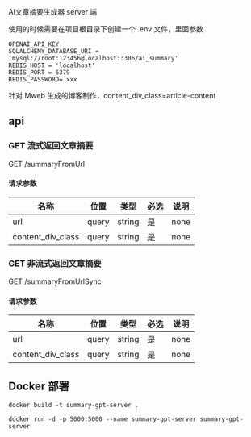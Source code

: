 AI文章摘要生成器 server 端

使用的时候需要在项目根目录下创建一个 .env 文件，里面参数 
```
OPENAI_API_KEY
SQLALCHEMY_DATABASE_URI = 'mysql://root:123456@localhost:3306/ai_summary'
REDIS_HOST = 'localhost'
REDIS_PORT = 6379
REDIS_PASSWORD= xxx
```



针对 Mweb 生成的博客制作，content_div_class=article-content

## api
### GET 流式返回文章摘要

GET /summaryFromUrl

#### 请求参数

|名称|位置|类型|必选|说明|
|---|---|---|---|---|
|url|query|string| 是 |none|
|content_div_class|query|string| 是 |none|



### GET 非流式返回文章摘要

GET /summaryFromUrlSync

#### 请求参数

|名称|位置|类型|必选|说明|
|---|---|---|---|---|
|url|query|string| 是 |none|
|content_div_class|query|string| 是 |none|




## Docker 部署
`docker build -t summary-gpt-server .`

`docker run -d -p 5000:5000 --name summary-gpt-server summary-gpt-server`


